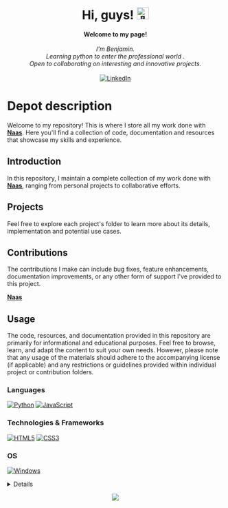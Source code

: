 <h1 align="center">Hi, guys! <img src="https://github.com/wervlad/wervlad/assets/24524555/766d336d-b87d-44ba-807c-c51de2bc6b4d" width="28px" alt="👋"></h1>

<p align="center">
    <b>Welcome to my page!</b><br><br>
    <i>
        I'm Benjamin.<br>
        Learning python to enter the professional world .<br>
        Open to collaborating on interesting and innovative projects.<br>
    </i><br>
    <a href="https://www.linkedin.com/in/benjamin-filly-05427727a/">
        <img src="https://img.shields.io/badge/LinkedIn-blue?style=flat-square&logo=linkedin" alt="LinkedIn">
    </a>
</p>

# Depot description

Welcome to my repository! This is where I store all my work done with <a style="font-weight: bold;" href="https://www.naas.ai/">Naas</a>. Here you'll find a collection of code, documentation and resources that showcase my skills and experience. 

## Introduction

In this repository, I maintain a complete collection of my work done with <a style="font-weight: bold;" href="https://www.naas.ai/">Naas</a>, ranging from personal projects to collaborative efforts.

## Projects

Feel free to explore each project's folder to learn more about its details, implementation and potential use cases.

## Contributions


The contributions I make can include bug fixes, feature enhancements, documentation improvements, or any other form of support I've provided to  this project. 

<a style="font-weight: bold;" href="https://www.naas.ai/">Naas</a>

## Usage

The code, resources, and documentation provided in this repository are primarily for informational and educational purposes.
Feel free to browse, learn, and adapt the content to suit your own needs. However, please note that any usage of the materials should adhere to the accompanying license (if applicable) and any restrictions or guidelines provided within individual project or contribution folders.

### Languages
[![Python](https://img.shields.io/badge/python-black?style=for-the-badge&logo=python)](https://github.com/Benjifilly)
[![JavaScript](https://img.shields.io/badge/javascript-black?style=for-the-badge&logo=javascript)](https://github.com/Benjifilly)

### Technologies & Frameworks
[![HTML5](https://img.shields.io/badge/html5-black?style=for-the-badge&logo=html5)](https://github.com/Benjifilly)
[![CSS3](https://img.shields.io/badge/css3-black?style=for-the-badge&logo=css3)](https://github.com/Benjifilly)

### OS
[![Windows](https://img.shields.io/badge/Windows-black?style=for-the-badge&logo=Windows)](https://github.com/Benjifilly)

<details>
<p align="center">
  <a href="https://github.com/Benjifilly">
    <img src="http://github-profile-summary-cards.vercel.app/api/cards/profile-details?username=Benjifilly&theme=transparent" />
  </a>
  <a href="https://github.com/Benjifilly">
    <img src="https://github-readme-streak-stats.herokuapp.com/?user=Benjifilly&hide_border=true&card_width=338&theme=transparent" />
  </a>
  <a href="https://github.com/Benjifilly">
    <img src="http://github-profile-summary-cards.vercel.app/api/cards/stats?username=Benjifilly&theme=transparent" />
  </a>
</p>
</details>

<p align="center">
  <a href="https://github.com/Benjifilly">
    <img src="https://komarev.com/ghpvc/?username=Benjifilly&color=blue&style=flat)" />
  </a>
</p>
